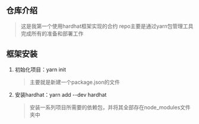 ## 仓库介绍
> 这是我第一个使用hardhat框架实现的合约
> repo主要是通过yarn包管理工具完成所有的准备和部署工作
## 框架安装
1. 初始化项目：yarn init 
    > 主要就是新建一个package.json的文件
2. 安装hardhat：yarn add --dev hardhat
    > 安装一系列项目所需要的依赖包，并将其全部存在node_modules文件夹中
